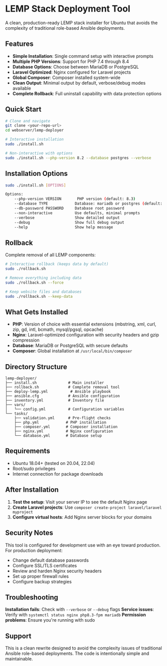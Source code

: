 # LEMP Stack Deployment Tool

A clean, production-ready LEMP stack installer for Ubuntu that avoids the complexity of traditional role-based Ansible deployments.

## Features

- **Simple Installation**: Single command setup with interactive prompts
- **Multiple PHP Versions**: Support for PHP 7.4 through 8.4
- **Database Options**: Choose between MariaDB or PostgreSQL
- **Laravel Optimized**: Nginx configured for Laravel projects
- **Global Composer**: Composer installed system-wide
- **Clean Output**: Minimal output by default, verbose/debug modes available
- **Complete Rollback**: Full uninstall capability with data protection options

## Quick Start

```bash
# Clone and navigate
git clone <your-repo-url>
cd webserver/lemp-deployer

# Interactive installation
sudo ./install.sh

# Non-interactive with options
sudo ./install.sh --php-version 8.2 --database postgres --verbose
```

## Installation Options

```bash
sudo ./install.sh [OPTIONS]

Options:
    --php-version VERSION       PHP version (default: 8.3)
    --database TYPE            Database: mariadb or postgres (default: mariadb)
    --db-password PASSWORD     Database root password
    --non-interactive          Use defaults, minimal prompts
    --verbose                  Show detailed output
    --debug                    Show full debug output
    --help                     Show help message
```

## Rollback

Complete removal of all LEMP components:

```bash
# Interactive rollback (keeps data by default)
sudo ./rollback.sh

# Remove everything including data
sudo ./rollback.sh --force

# Keep website files and databases
sudo ./rollback.sh --keep-data
```

## What Gets Installed

- **PHP**: Version of choice with essential extensions (mbstring, xml, curl, zip, gd, intl, bcmath, mysql/pgsql, opcache)
- **Nginx**: Laravel-optimized configuration with security headers and gzip compression
- **Database**: MariaDB or PostgreSQL with secure defaults
- **Composer**: Global installation at `/usr/local/bin/composer`

## Directory Structure

```
lemp-deployer/
├── install.sh              # Main installer
├── rollback.sh             # Complete removal tool
├── deploy-lemp.yml          # Ansible playbook
├── ansible.cfg             # Ansible configuration
├── inventory.yml           # Inventory file
├── vars/
│   └── config.yml          # Configuration variables
└── tasks/
    ├── validation.yml      # Pre-flight checks
    ├── php.yml            # PHP installation
    ├── composer.yml       # Composer installation
    ├── nginx.yml          # Nginx configuration
    └── database.yml       # Database setup
```

## Requirements

- Ubuntu 18.04+ (tested on 20.04, 22.04)
- Root/sudo privileges
- Internet connection for package downloads

## After Installation

1. **Test the setup**: Visit your server IP to see the default Nginx page
2. **Create Laravel projects**: Use `composer create-project laravel/laravel myproject`
3. **Configure virtual hosts**: Add Nginx server blocks for your domains

## Security Notes

This tool is configured for development use with an eye toward production. For production deployment:

- Change default database passwords
- Configure SSL/TLS certificates
- Review and harden Nginx security headers
- Set up proper firewall rules
- Configure backup strategies

## Troubleshooting

**Installation fails**: Check with `--verbose` or `--debug` flags
**Service issues**: Verify with `systemctl status nginx php8.3-fpm mariadb`
**Permission problems**: Ensure you're running with sudo

## Support

This is a clean rewrite designed to avoid the complexity issues of traditional Ansible role-based deployments. The code is intentionally simple and maintainable.